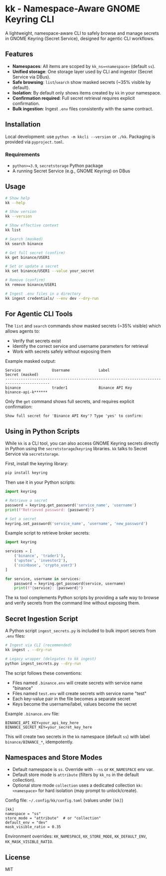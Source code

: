 # kk - Namespace-Aware GNOME Keyring CLI

A lightweight, namespace-aware CLI to safely browse and manage secrets in GNOME Keyring (Secret Service), designed for agentic CLI workflows.

## Features

- **Namespaces**: All items are scoped by `kk_ns=<namespace>` (default `ss`).
- **Unified storage**: One storage layer used by CLI and ingestor (Secret Service via DBus).
- **Safe browsing**: `list`/`search` show masked secrets (~35% visible by default).
- **Isolation**: By default only shows items created by `kk` in your namespace.
- **Confirmation required**: Full secret retrieval requires explicit confirmation.
- **Bulk ingestion**: Ingest `.env` files consistently with the same contract.

## Installation

Local development: use `python -m kkcli --version` or `./kk`. Packaging is provided via `pyproject.toml`.

### Requirements

- `python>=3.9`, `secretstorage` Python package
- A running Secret Service (e.g., GNOME Keyring) on DBus

## Usage

```bash
# Show help
kk --help

# Show version
kk --version

# Show effective context
kk list

# Search (masked)
kk search binance

# Get full secret (confirm)
kk get binance/USER1

# Set or update a secret
kk set binance/USER1 --value your_secret

# Remove (confirm)
kk remove binance/USER1

# Ingest .env files in a directory
kk ingest credentials/ --env dev --dry-run
```

## For Agentic CLI Tools

The `list` and `search` commands show masked secrets (~35% visible) which allows agents to:
- Verify that secrets exist
- Identify the correct service and username parameters for retrieval
- Work with secrets safely without exposing them

Example masked output:
```
Service              Username             Label                          Secret (masked)
------------------------------------------------------------------------------------------
binance              trader1              Binance API Key                binance-api-k******
```

Only the `get` command shows full secrets, and requires explicit confirmation:
```
Show full secret for 'Binance API Key'? Type 'yes' to confirm:
```

## Using in Python Scripts

While `kk` is a CLI tool, you can also access GNOME Keyring secrets directly in Python using the `secretstorage`/`keyring` libraries. `kk` talks to Secret Service via `secretstorage`.

First, install the keyring library:
```bash
pip install keyring
```

Then use it in your Python scripts:
```python
import keyring

# Retrieve a secret
password = keyring.get_password('service_name', 'username')
print(f"Retrieved password: {password}")

# Set a secret
keyring.set_password('service_name', 'username', 'new_password')
```

Example script to retrieve broker secrets:
```python
import keyring

services = [
    ('binance', 'trader1'),
    ('upstox', 'investor2'),
    ('coinbase', 'crypto_user3')
]

for service, username in services:
    password = keyring.get_password(service, username)
    print(f"{service}: {password}")
```

The `kk` tool complements Python scripts by providing a safe way to browse and verify secrets from the command line without exposing them.

## Secret Ingestion Script

A Python script `ingest_secrets.py` is included to bulk import secrets from `.env` files:

```bash
# Ingest via CLI (recommended)
kk ingest . --dry-run

# Legacy wrapper (delegates to kk ingest)
python ingest_secrets.py --dry-run
```

The script follows these conventions:
- Files named `.binance.env` will create secrets with service name "binance"
- Files named `test.env` will create secrets with service name "test"
- Each key-value pair in the file becomes a separate secret
- Keys become the username/label, values become the secret

Example `.binance.env` file:
```
BINANCE_API_KEY=your_api_key_here
BINANCE_SECRET_KEY=your_secret_key_here
```

This will create two secrets in the `kk` namespace (default `ss`) with label `binance/BINANCE_*`, idempotently.

## Namespaces and Store Modes

- Default namespace is `ss`. Override with `--ns` or `KK_NAMESPACE` env var.
- Default store mode is `attribute` (filters by `kk_ns` in the default collection).
- Optional store mode `collection` uses a dedicated collection `kk:<namespace>` for hard isolation (may prompt to unlock/create).

Config file: `~/.config/kk/config.toml` (values under `[kk]`)
```
[kk]
namespace = "ss"
store_mode = "attribute"  # or "collection"
default_env = "dev"
mask_visible_ratio = 0.35
```

Environment overrides: `KK_NAMESPACE`, `KK_STORE_MODE`, `KK_DEFAULT_ENV`, `KK_MASK_VISIBLE_RATIO`.

## License

MIT
